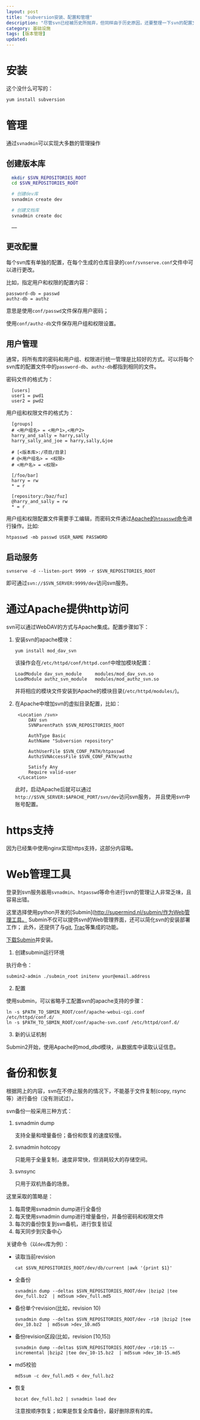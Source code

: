 ```yaml
---
layout: post
title: "subversion安装、配置和管理"
description: "尽管svn已经被历史所抛弃，但同样由于历史原因，还要整理一下svn的配置文档。"
category: 基础设施
tags: [版本管理]
updated:
---
```


# 安装

这个没什么可写的：

```bash
yum install subversion
```



# 管理

通过`svnadmin`可以实现大多数的管理操作

## 创建版本库

```bash
  mkdir $SVN_REPOSITORIES_ROOT
  cd $SVN_REPOSITORIES_ROOT

  # 创建dev库
  svnadmin create dev

  # 创建文档库
  svnadmin create doc

  ……
```

## 更改配置

每个svn库有单独的配置，在每个生成的仓库目录的`conf/svnserve.conf`文件中可以进行更改。

比如，指定用户和权限的配置内容：

```
password-db = passwd
authz-db = authz
```
意思是使用`conf/passwd`文件保存用户密码；

使用`conf/authz-db`文件保存用户组和权限设置。

## 用户管理

通常，将所有库的密码和用户组、权限进行统一管理是比较好的方式。可以将每个svn库的配置文件中的`password-db`、`authz-db`都指到相同的文件。

密码文件的格式为：

```
  [users]
  user1 = pwd1
  user2 = pwd2
```

用户组和权限文件的格式为：

```
  [groups]
  # <用户组名> = <用户1>,<用户2>
  harry_and_sally = harry,sally
  harry_sally_and_joe = harry,sally,&joe

  # [<版本库>:/项目/目录]
  # @<用户组名> = <权限>
  # <用户名> = <权限>

  [/foo/bar]
  harry = rw
  * = r

  [repository:/baz/fuz]
  @harry_and_sally = rw
  * = r
```

用户组和权限配置文件需要手工编辑，而密码文件通过[Apache的`htpasswd`命令](http://httpd.apache.org/docs/2.2/programs/htpasswd.html)进行操作。比如:

```
htpasswd -mb passwd USER_NAME PASSWORD
```

## 启动服务

```
svnserve -d --listen-port 9999 -r $SVN_REPOSITORIES_ROOT
```

即可通过`svn://$SVN_SERVER:9999/dev`访问svn服务。

# 通过Apache提供http访问

svn可以通过WebDAV的方式与Apache集成。配置步骤如下：

1. 安装svn的apache模块：

   `yum install mod_dav_svn`

    该操作会在`/etc/httpd/conf/httpd.conf`中增加模块配置：

   ```
   LoadModule dav_svn_module     modules/mod_dav_svn.so
   LoadModule authz_svn_module   modules/mod_authz_svn.so
   ```

   并将相应的模块文件安装到Apache的模块目录(`/etc/httpd/modules/`)。


2. 在Apache中增加svn的虚拟目录配置，比如：

   ```
    <Location /svn>
        DAV svn
        SVNParentPath $SVN_REPOSITORIES_ROOT

        AuthType Basic
        AuthName "Subversion repository"

        AuthUserFile $SVN_CONF_PATH/htpasswd
        AuthzSVNAccessFile $SVN_CONF_PATH/authz

        Satisfy Any
        Require valid-user
    </Location>
   ```

   此时，启动Apache后就可以通过`http://$SVN_SERVER:$APACHE_PORT/svn/dev`访问svn服务，
   并且使用svn中账号配置。

# https支持

因为已经集中使用nginx实现https支持，这部分内容略。

# Web管理工具

登录到svn服务器用`svnadmin`、`htpasswd`等命令进行svn的管理让人非常乏味，且容易出错。

这里选择使用python开发的[Submin](http://supermind.nl/submin/作为Web管理工具。
Submin不仅可以提供svn的Web管理界面，还可以简化svn的安装部署工作；
此外，还提供了与[git](http://git-scm.com/), [Trac](http://trac.edgewall.org/)等集成的功能。


[下载Submin](http://supermind.nl/submin/download.html)并安装。

1. 创建submin运行环境

执行命令：

```
submin2-admin ./submin_root initenv your@email.address
```

2. 配置

使用submin，可以省略手工配置svn的apache支持的步骤：

```
ln -s $PATH_TO_SBMIN_ROOT/conf/apache-webui-cgi.conf /etc/httpd/conf.d/
ln -s $PATH_TO_SBMIN_ROOT/conf/apache-svn.conf /etc/httpd/conf.d/
```

3. 新的认证机制

Submin2开始，使用Apache的mod_dbd模块，从数据库中读取认证信息。

# 备份和恢复

根据网上的内容，svn在不停止服务的情况下，不能基于文件复制(copy, rsync等）进行备份（没有测试过）。

svn备份一般采用三种方式：

1. svnadmin dump

   支持全量和增量备份；备份和恢复的速度较慢。

2. svnadmin hotcopy

   只能用于全量复制，速度非常快，但消耗较大的存储空间。

3. svnsync

   只用于双机热备的场景。


这里采取的策略是：

1. 每周使用svnadmin dump进行全备份
2. 每天使用svnadmin dump进行增量备份，并备份密码和权限文件
3. 每次的备份恢复到svn备机，进行恢复验证
4. 每天同步到灾备中心


关键命令（以`dev`库为例）：

- 读取当前revision

  `cat $SVN_REPOSITORIES_ROOT/dev/db/current |awk '{print $1}'`

- 全备份

  `svnadmin dump --deltas $SVN_REPOSITORIES_ROOT/dev |bzip2 |tee dev_full.bz2  | md5sum >dev_full.md5`

- 备份单个revision(比如，revision 10)

  `svnadmin dump --deltas $SVN_REPOSITORIES_ROOT/dev -r10 |bzip2 |tee dev_10.bz2  | md5sum >dev_10.md5`

- 备份revision区段(比如，revision [10,15])

  `svnadmin dump --deltas $SVN_REPOSITORIES_ROOT/dev -r10:15 –-incremental |bzip2 |tee dev_10-15.bz2  | md5sum >dev_10-15.md5`

- md5校验

  `md5sum -c dev_full.md5 < dev_full.bz2`

- 恢复

  `bzcat dev_full.bz2 | svnadmin load dev`

  注意按顺序恢复；如果是恢复全库备份，最好删除原有的库。
